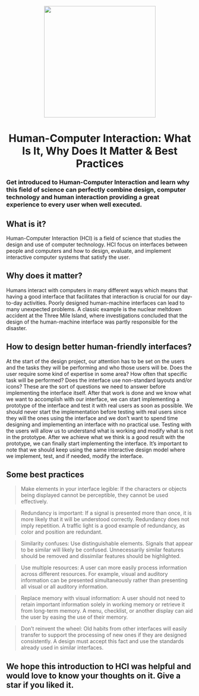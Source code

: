 <p align="center">
  <img src="https://user-images.githubusercontent.com/72180173/137112732-d6f9e942-dd25-4578-8b9f-96d59fdbf285.jpg" width=300px>
  </p>

<h1 align="center"> Human-Computer Interaction: What Is It, Why Does It Matter & Best Practices </h1>

### Get introduced to Human-Computer Interaction and learn why this field of science can perfectly combine design, computer technology and human interaction providing a great experience to every user when well executed.

## What is it?

Human-Computer Interaction (HCI) is a field of science that studies the design and use of computer technology.
HCI focus on interfaces between people and computers and how to design, evaluate, and implement interactive computer systems that satisfy the user.

## Why does it matter?

Humans interact with computers in many different ways which means that having a good interface that facilitates that interaction is crucial for our day-to-day activities.
Poorly designed human-machine interfaces can lead to many unexpected problems. A classic example is the nuclear meltdown accident at the Three Mile Island, where investigations concluded that the design of the human-machine interface was partly responsible for the disaster.

## How to design better human-friendly interfaces?

At the start of the design project, our attention has to be set on the users and the tasks they will be performing and who those users will be. Does the user require some kind of expertise in some area? How often that specific task will be performed? Does the interface use non-standard layouts and/or icons? These are the sort of questions we need to answer before implementing the interface itself. After that work is done and we know what we want to accomplish with our interface, we can start implementing a prototype of the interface and test it with real users as soon as possible. We should never start the implementation before testing with real users since they will the ones using the interface and we don’t want to spend time designing and implementing an interface with no practical use.
Testing with the users will allow us to understand what is working and modify what is not in the prototype.
After we achieve what we think is a good result with the prototype, we can finally start implementing the interface. It’s important to note that we should keep using the same interactive design model where we implement, test, and if needed, modify the interface.

## Some best practices

> Make elements in your interface legible: If the characters or objects being displayed cannot be perceptible, they cannot be used effectively.

> Redundancy is important: If a signal is presented more than once, it is more likely that it will be understood correctly. Redundancy does not imply repetition. A traffic light is a good example of redundancy, as color and position are redundant.

> Similarity confuses: Use distinguishable elements. Signals that appear to be similar will likely be confused. Unnecessarily similar features should be removed and dissimilar features should be highlighted.

> Use multiple resources: A user can more easily process information across different resources. For example, visual and auditory information can be presented simultaneously rather than presenting all visual or all auditory information.

> Replace memory with visual information: A user should not need to retain important information solely in working memory or retrieve it from long-term memory. A menu, checklist, or another display can aid the user by easing the use of their memory.

> Don’t reinvent the wheel: Old habits from other interfaces will easily transfer to support the processing of new ones if they are designed consistently. A design must accept this fact and use the standards already used in similar interfaces.

## We hope this introduction to HCI was helpful and would love to know your thoughts on it. Give a star if you liked it.
